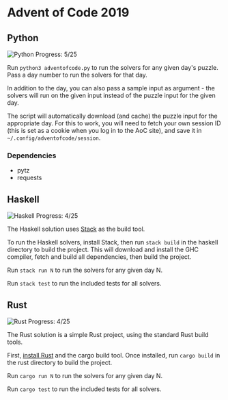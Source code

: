 # Advent of Code 2019

## Python

![Python Progress: 5/25](https://img.shields.io/badge/Python-5/25-brightgreen?logo=python&style=for-the-badge&logoColor=white)

Run `python3 adventofcode.py` to run the solvers for any given day's
puzzle. Pass a day number to run the solvers for that day.

In addition to the day, you can also pass a sample input as argument -
the solvers will run on the given input instead of the puzzle input
for the given day.

The script will automatically download (and cache) the puzzle input
for the appropriate day. For this to work, you will need to fetch your
own session ID (this is set as a cookie when you log in to the AoC
site), and save it in `~/.config/adventofcode/session`.

### Dependencies

* pytz
* requests

## Haskell

![Haskell Progress: 4/25](https://img.shields.io/badge/Haskell-4/25-blue?logo=haskell&style=for-the-badge&logoColor=white)

The Haskell solution uses [Stack](https://www.haskellstack.org/) as
the build tool.

To run the Haskell solvers, install Stack, then run `stack build` in
the haskell directory to build the project. This will download and
install the GHC compiler, fetch and build all dependencies, then build
the project.

Run `stack run N` to run the solvers for any given day N.

Run `stack test` to run the included tests for all solvers.

## Rust

![Rust Progress: 4/25](https://img.shields.io/badge/Rust-4/25-blue?logo=rust&style=for-the-badge&logoColor=white)

The Rust solution is a simple Rust project, using the standard Rust
build tools.

First, [install Rust](https://www.rust-lang.org/learn/get-started) and
the cargo build tool. Once installed, run `cargo build` in the rust
directory to build the project.

Run `cargo run N`  to run the solvers for any given day N.

Run `cargo test` to run the included tests for all solvers.
